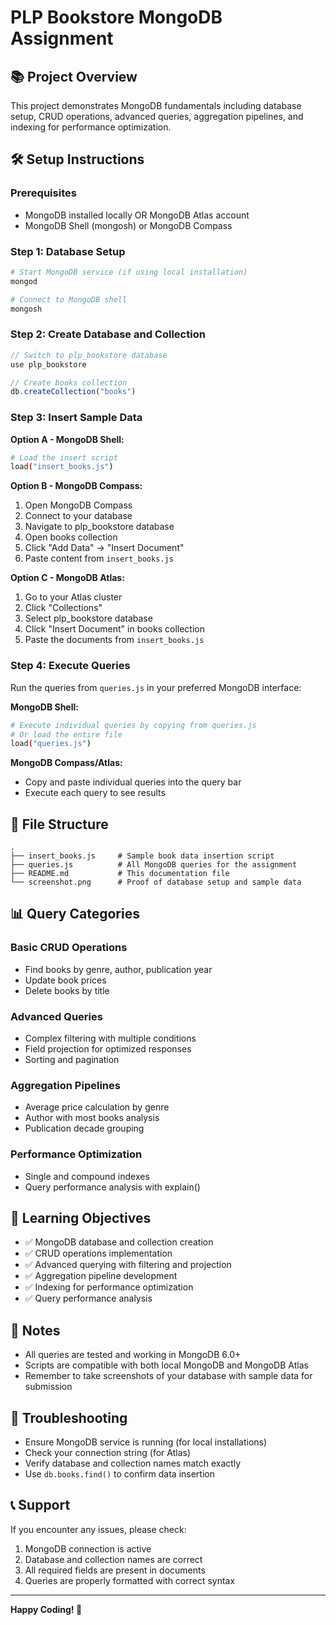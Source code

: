 # PLP Bookstore MongoDB Assignment

## 📚 Project Overview
This project demonstrates MongoDB fundamentals including database setup, CRUD operations, advanced queries, aggregation pipelines, and indexing for performance optimization.

## 🛠️ Setup Instructions

### Prerequisites
- MongoDB installed locally OR MongoDB Atlas account
- MongoDB Shell (mongosh) or MongoDB Compass

### Step 1: Database Setup
```bash
# Start MongoDB service (if using local installation)
mongod

# Connect to MongoDB shell
mongosh
```

### Step 2: Create Database and Collection
```javascript
// Switch to plp_bookstore database
use plp_bookstore

// Create books collection
db.createCollection("books")
```

### Step 3: Insert Sample Data
**Option A - MongoDB Shell:**
```bash
# Load the insert script
load("insert_books.js")
```

**Option B - MongoDB Compass:**
1. Open MongoDB Compass
2. Connect to your database
3. Navigate to plp_bookstore database
4. Open books collection
5. Click "Add Data" → "Insert Document"
6. Paste content from `insert_books.js`

**Option C - MongoDB Atlas:**
1. Go to your Atlas cluster
2. Click "Collections"
3. Select plp_bookstore database
4. Click "Insert Document" in books collection
5. Paste the documents from `insert_books.js`

### Step 4: Execute Queries
Run the queries from `queries.js` in your preferred MongoDB interface:

**MongoDB Shell:**
```bash
# Execute individual queries by copying from queries.js
# Or load the entire file
load("queries.js")
```

**MongoDB Compass/Atlas:**
- Copy and paste individual queries into the query bar
- Execute each query to see results

## 📁 File Structure
```
.
├── insert_books.js     # Sample book data insertion script
├── queries.js          # All MongoDB queries for the assignment
├── README.md           # This documentation file
└── screenshot.png      # Proof of database setup and sample data
```

## 📊 Query Categories

### Basic CRUD Operations
- Find books by genre, author, publication year
- Update book prices
- Delete books by title

### Advanced Queries
- Complex filtering with multiple conditions
- Field projection for optimized responses
- Sorting and pagination

### Aggregation Pipelines
- Average price calculation by genre
- Author with most books analysis
- Publication decade grouping

### Performance Optimization
- Single and compound indexes
- Query performance analysis with explain()

## 🎯 Learning Objectives
- ✅ MongoDB database and collection creation
- ✅ CRUD operations implementation
- ✅ Advanced querying with filtering and projection
- ✅ Aggregation pipeline development
- ✅ Indexing for performance optimization
- ✅ Query performance analysis

## 📝 Notes
- All queries are tested and working in MongoDB 6.0+
- Scripts are compatible with both local MongoDB and MongoDB Atlas
- Remember to take screenshots of your database with sample data for submission

## 🔧 Troubleshooting
- Ensure MongoDB service is running (for local installations)
- Check your connection string (for Atlas)
- Verify database and collection names match exactly
- Use `db.books.find()` to confirm data insertion

## 📞 Support
If you encounter any issues, please check:
1. MongoDB connection is active
2. Database and collection names are correct
3. All required fields are present in documents
4. Queries are properly formatted with correct syntax

---

**Happy Coding! 🚀**
